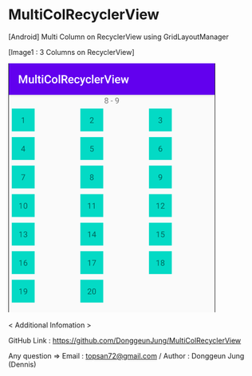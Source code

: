 # MultiColRecyclerView
[Android] Multi Column on RecyclerView using GridLayoutManager



[Image1 : 3 Columns on RecyclerView]

<div>
<img src="https://github.com/DonggeunJung/MultiColRecyclerView/blob/master/ScreenShot01.png?raw=true width="300px" height="500px"></img>
</div>




< Additional Infomation >

GitHub Link : https://github.com/DonggeunJung/MultiColRecyclerView

Any question => Email : topsan72@gmail.com / Author : Donggeun Jung (Dennis)
